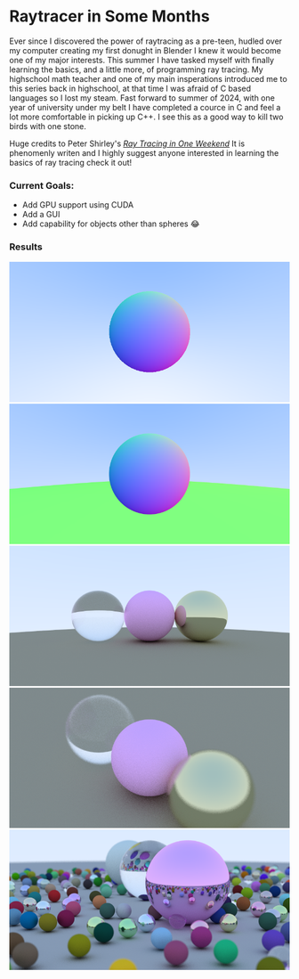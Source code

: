 Raytracer in Some Months
==========================
Ever since I discovered the power of raytracing as a pre-teen, hudled over my computer creating my first donught in Blender I knew it would become one of my major interests. 
This summer I have tasked myself with finally learning the basics, and a little more, of programming ray tracing. 
My highschool math teacher and one of my main insperations introduced me to this series back in highschool, at that time I was afraid of C based languages so I lost my steam. 
Fast forward to summer of 2024, with one year of university under my belt I have completed a cource in C and feel a lot more comfortable in picking up C++. 
I see this as a good way to kill two birds with one stone.

Huge credits to Peter Shirley's [_Ray Tracing in One Weekend_](https://raytracing.github.io/books/RayTracingInOneWeekend.html) 
It is phenomenly writen and I highly suggest anyone interested in learning the basics of ray tracing check it out!

### Current Goals: 
- Add GPU support using CUDA
- Add a GUI
- Add capability for objects other than spheres 😂

### Results
![Normals](Images/Normals.png)
![Rasterize](Images/Rasterize.png)
![Scene A](Images/SceneA.png)
![Depth of Feild](Images/DOF.png)
![Scene B](Images/SceneB.png)

